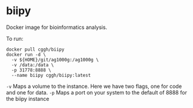 # biipy
Docker image for bioinformatics analysis.

To run:

    docker pull cggh/biipy
    docker run -d \
      -v ${HOME}/git/ag1000g:/ag1000g \
      -v /data:/data \
      -p 31778:8888 \
      --name biipy cggh/biipy:latest

`-v` Maps a volume to the instance. Here we have two flags, one for code and one for data.
`-p` Maps a port on your system to the default of 8888 for the biipy instance
